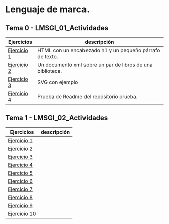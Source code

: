 # Lenguaje de marca. 

## Tema 0 - LMSGI_01_Actividades
| Ejercicios | descripción |
| --- | --- |
| [Ejercicio 1](Tema0/Ejercicio1) | HTML con un encabezado h1 y un pequeño párrafo de texto. |
| [Ejercicio 2](Tema0/Ejercicio2) | Un documento xml sobre un par de libros de una biblioteca. |
| [Ejercicio 3](Tema0/Ejercicio3) | SVG con ejemplo |
| [Ejercicio 4](https://github.com/feller4/Prueba) | Prueba de Readme del repositorio prueba. |

## Tema 1 - LMSGI_02_Actividades
| Ejercicios | descripción |
| --- | --- |
| [Ejercicio 1](Tema1/Ejercicio1) |  |
| [Ejercicio 2](Tema1/Ejercicio2) |  |
| [Ejercicio 3](Tema1/Ejercicio3) |  |
| [Ejercicio 4](Tema1/Ejercicio4) |  |
| [Ejercicio 5](Tema1/Ejercicio5) |  |
| [Ejercicio 6](Tema1/Ejercicio6) |  |
| [Ejercicio 7](Tema1/Ejercicio7) |  |
| [Ejercicio 8](Tema1/Ejercicio8) |  |
| [Ejercicio 9](Tema1/Ejercicio9) |  |
| [Ejercicio 10](Tema1/Ejercicio10) |  |
